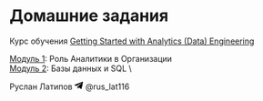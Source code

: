 # Домашние задания 

Курс обучения [Getting Started with Analytics (Data) Engineering](https://datalearn.ru/kurs-po-getting-start-with-data-engineering)

[Модуль 1](https://github.com/RuslanLat/DE-101/blob/main/Module01/README.md): Роль Аналитики в Организации \
[Модуль 2](https://github.com/RuslanLat/DE-101/blob/main/Module02/README.md): Базы данных и SQL \

Руслан Латипов <img src="https://github.com/RuslanLat/DE-101/blob/main/Module01/images/telegram_icon.png" width="15"> @rus_lat116